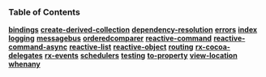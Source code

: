 ### Table of Contents

**[bindings](basics\bindings.md)**
**[create-derived-collection](basics\create-derived-collection.md)**
**[dependency-resolution](basics\dependency-resolution.md)**
**[errors](basics\errors.md)**
**[index](basics\index.md)**
**[logging](basics\logging.md)**
**[messagebus](basics\messagebus.md)**
**[orderedcomparer](basics\orderedcomparer.md)**
**[reactive-command](basics\reactive-command.md)**
**[reactive-command-async](basics\reactive-command-async.md)**
**[reactive-list](basics\reactive-list.md)**
**[reactive-object](basics\reactive-object.md)**
**[routing](basics\routing.md)**
**[rx-cocoa-delegates](basics\rx-cocoa-delegates.md)**
**[rx-events](basics\rx-events.md)**
**[schedulers](basics\schedulers.md)**
**[testing](basics\testing.md)**
**[to-property](basics\to-property.md)**
**[view-location](basics\view-location.md)**
**[whenany](basics\whenany.md)**